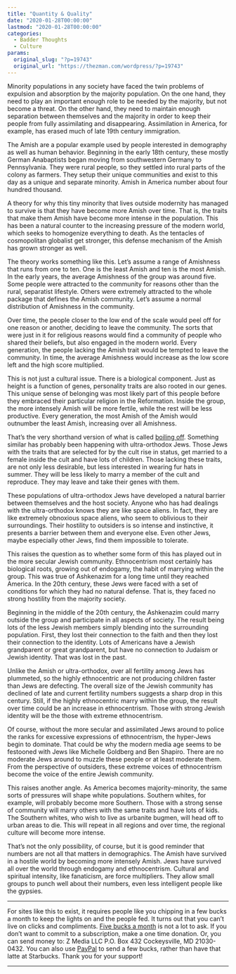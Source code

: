```yaml
---
title: "Quantity & Quality"
date: "2020-01-28T00:00:00"
lastmod: "2020-01-28T00:00:00"
categories:
  - Badder Thoughts
  - Culture
params:
  original_slug: "?p=19743"
  original_url: "https://thezman.com/wordpress/?p=19743"
---
```


Minority populations in any society have faced the twin problems of
expulsion and absorption by the majority population. On the one hand,
they need to play an important enough role to be needed by the majority,
but not become a threat. On the other hand, they need to maintain enough
separation between themselves and the majority in order to keep their
people from fully assimilating and disappearing. Assimilation in
America, for example, has erased much of late 19th century immigration.

The Amish are a popular example used by people interested in demography
as well as human behavior. Beginning in the early 18th century, these
mostly German Anabaptists began moving from southwestern Germany to
Pennsylvania. They were rural people, so they settled into rural parts
of the colony as farmers. They setup their unique communities and exist
to this day as a unique and separate minority. Amish in America number
about four hundred thousand.

A theory for why this tiny minority that lives outside modernity has
managed to survive is that they have become more Amish over time. That
is, the traits that make them Amish have become more intense in the
population. This has been a natural counter to the increasing pressure
of the modern world, which seeks to homogenize everything to death. As
the tentacles of cosmopolitan globalist get stronger, this defense
mechanism of the Amish has grown stronger as well.

The theory works something like this. Let’s assume a range of Amishness
that runs from one to ten. One is the least Amish and ten is the most
Amish. In the early years, the average Amishness of the group was around
five. Some people were attracted to the community for reasons other than
the rural, separatist lifestyle. Others were extremely attracted to the
whole package that defines the Amish community. Let’s assume a normal
distribution of Amishness in the community.

Over time, the people closer to the low end of the scale would peel off
for one reason or another, deciding to leave the community. The sorts
that were just in it for religious reasons would find a community of
people who shared their beliefs, but also engaged in the modern world.
Every generation, the people lacking the Amish trait would be tempted to
leave the community. In time, the average Amishness would increase as
the low score left and the high score multiplied.

This is not just a cultural issue. There is a biological component. Just
as height is a function of genes, personality traits are also rooted in
our genes. This unique sense of belonging was most likely part of this
people before they embraced their particular religion in the
Reformation. Inside the group, the more intensely Amish will be more
fertile, while the rest will be less productive. Every generation, the
most Amish of the Amish would outnumber the least Amish, increasing over
all Amishness.

That’s the very shorthand version of what is called [boiling
off](https://westhunt.wordpress.com/2012/12/23/boiling-off/). Something
similar has probably been happening with ultra-orthodox Jews. Those Jews
with the traits that are selected for by the cult rise in status, get
married to a female inside the cult and have lots of children. Those
lacking these traits, are not only less desirable, but less interested
in wearing fur hats in summer. They will be less likely to marry a
member of the cult and reproduce. They may leave and take their genes
with them.

These populations of ultra-orthodox Jews have developed a natural
barrier between themselves and the host society. Anyone who has had
dealings with the ultra-orthodox knows they are like space aliens. In
fact, they are like extremely obnoxious space aliens, who seem to
oblivious to their surroundings. Their hostility to outsiders is so
intense and instinctive, it presents a barrier between them and everyone
else. Even other Jews, maybe especially other Jews, find them impossible
to tolerate.

This raises the question as to whether some form of this has played out
in the more secular Jewish community. Ethnocentrism most certainly has
biological roots, growing out of endogamy, the habit of marrying within
the group. This was true of Ashkenazim for a long time until they
reached America. In the 20th century, these Jews were faced with a set
of conditions for which they had no natural defense. That is, they faced
no strong hostility from the majority society.

Beginning in the middle of the 20th century, the Ashkenazim could marry
outside the group and participate in all aspects of society. The result
being lots of the less Jewish members simply blending into the
surrounding population. First, they lost their connection to the faith
and then they lost their connection to the identity. Lots of Americans
have a Jewish grandparent or great grandparent, but have no connection
to Judaism or Jewish identity. That was lost in the past.

Unlike the Amish or ultra-orthodox, over all fertility among Jews has
plummeted, so the highly ethnocentric are not producing children faster
than Jews are defecting. The overall size of the Jewish community has
declined of late and current fertility numbers suggests a sharp drop in
this century. Still, if the highly ethnocentric marry within the group,
the result over time could be an increase in ethnocentrism. Those with
strong Jewish identity will be the those with extreme ethnocentrism.

Of course, without the more secular and assimilated Jews around to
police the ranks for excessive expressions of ethnocentrism, the
hyper-Jews begin to dominate. That could be why the modern media age
seems to be festooned with Jews like Michelle Goldberg and Ben Shapiro.
There are no moderate Jews around to muzzle these people or at least
moderate them. From the perspective of outsiders, these extreme voices
of ethnocentrism become the voice of the entire Jewish community.

This raises another angle. As America becomes majority-minority, the
same sorts of pressures will shape white populations. Southern whites,
for example, will probably become more Southern. Those with a strong
sense of community will marry others with the same traits and have lots
of kids. The Southern whites, who wish to live as urbanite bugmen, will
head off to urban areas to die. This will repeat in all regions and over
time, the regional culture will become more intense.

That’s not the only possibility, of course, but it is good reminder that
numbers are not all that matters in demographics. The Amish have
survived in a hostile world by becoming more intensely Amish. Jews have
survived all over the world through endogamy and ethnocentrism. Cultural
and spiritual intensity, like fanaticism, are force multipliers. They
allow small groups to punch well about their numbers, even less
intelligent people like the gypsies.

------------------------------------------------------------------------

For sites like this to exist, it requires people like you chipping in a
few bucks a month to keep the lights on and the people fed. It turns out
that you can’t live on clicks and compliments.
<a href="https://www.subscribestar.com/the-z-blog"
rel="noopener noreferrer" target="_blank">Five bucks a month</a> is not
a lot to ask. If you don’t want to commit to a subscription, make a one
time donation. Or, you can send money to: Z Media LLC P.O. Box 432
Cockeysville, MD 21030-0432. You can also use <a
href="https://www.paypal.com/cgi-bin/webscr?cmd=_s-xclick&amp;hosted_button_id=UDAS2Q8JYA6CN&amp;source=url"
rel="noopener noreferrer" target="_blank">PayPal</a> to send a few
bucks, rather than have that latte at Starbucks. Thank you for your
support!

------------------------------------------------------------------------
